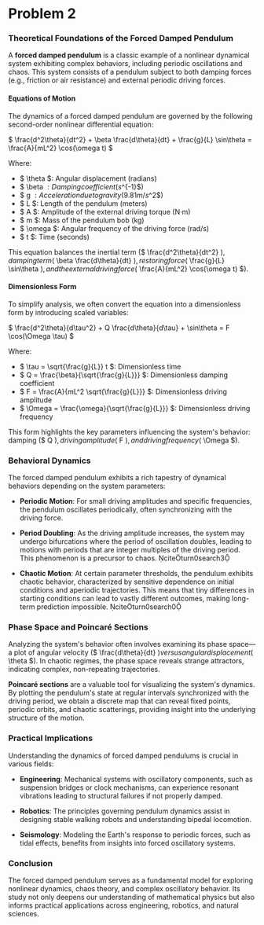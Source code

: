 # Problem 2

### **Theoretical Foundations of the Forced Damped Pendulum**

A **forced damped pendulum** is a classic example of a nonlinear dynamical system exhibiting complex behaviors, including periodic oscillations and chaos. This system consists of a pendulum subject to both damping forces (e.g., friction or air resistance) and external periodic driving forces.

#### **Equations of Motion**

The dynamics of a forced damped pendulum are governed by the following second-order nonlinear differential equation:

$
\frac{d^2\theta}{dt^2} + \beta \frac{d\theta}{dt} + \frac{g}{L} \sin\theta = \frac{A}{mL^2} \cos(\omega t)
$

Where:

- $ \theta $: Angular displacement (radians)
- $ \beta $: Damping coefficient (s$^{-1}$)
- $ g $: Acceleration due to gravity (9.81 m/s$^2$)
- $ L $: Length of the pendulum (meters)
- $ A $: Amplitude of the external driving torque (N·m)
- $ m $: Mass of the pendulum bob (kg)
- $ \omega $: Angular frequency of the driving force (rad/s)
- $ t $: Time (seconds)

This equation balances the inertial term ($ \frac{d^2\theta}{dt^2} $), damping term ($ \beta \frac{d\theta}{dt} $), restoring force ($ \frac{g}{L} \sin\theta $), and the external driving force ($ \frac{A}{mL^2} \cos(\omega t) $).

#### **Dimensionless Form**

To simplify analysis, we often convert the equation into a dimensionless form by introducing scaled variables:

$
\frac{d^2\theta}{d\tau^2} + Q \frac{d\theta}{d\tau} + \sin\theta = F \cos(\Omega \tau)
$

Where:

- $ \tau = \sqrt{\frac{g}{L}} t $: Dimensionless time
- $ Q = \frac{\beta}{\sqrt{\frac{g}{L}}} $: Dimensionless damping coefficient
- $ F = \frac{A}{mL^2 \sqrt{\frac{g}{L}}} $: Dimensionless driving amplitude
- $ \Omega = \frac{\omega}{\sqrt{\frac{g}{L}}} $: Dimensionless driving frequency

This form highlights the key parameters influencing the system's behavior: damping ($ Q $), driving amplitude ($ F $), and driving frequency ($ \Omega $).

### **Behavioral Dynamics**

The forced damped pendulum exhibits a rich tapestry of dynamical behaviors depending on the system parameters:

- **Periodic Motion**: For small driving amplitudes and specific frequencies, the pendulum oscillates periodically, often synchronizing with the driving force.

- **Period Doubling**: As the driving amplitude increases, the system may undergo bifurcations where the period of oscillation doubles, leading to motions with periods that are integer multiples of the driving period. This phenomenon is a precursor to chaos. citeturn0search3

- **Chaotic Motion**: At certain parameter thresholds, the pendulum exhibits chaotic behavior, characterized by sensitive dependence on initial conditions and aperiodic trajectories. This means that tiny differences in starting conditions can lead to vastly different outcomes, making long-term prediction impossible. citeturn0search0

### **Phase Space and Poincaré Sections**

Analyzing the system's behavior often involves examining its phase space—a plot of angular velocity ($ \frac{d\theta}{dt} $) versus angular displacement ($ \theta $). In chaotic regimes, the phase space reveals strange attractors, indicating complex, non-repeating trajectories.

**Poincaré sections** are a valuable tool for visualizing the system's dynamics. By plotting the pendulum's state at regular intervals synchronized with the driving period, we obtain a discrete map that can reveal fixed points, periodic orbits, and chaotic scatterings, providing insight into the underlying structure of the motion.

### **Practical Implications**

Understanding the dynamics of forced damped pendulums is crucial in various fields:

- **Engineering**: Mechanical systems with oscillatory components, such as suspension bridges or clock mechanisms, can experience resonant vibrations leading to structural failures if not properly damped.

- **Robotics**: The principles governing pendulum dynamics assist in designing stable walking robots and understanding bipedal locomotion.

- **Seismology**: Modeling the Earth's response to periodic forces, such as tidal effects, benefits from insights into forced oscillatory systems.

### **Conclusion**

The forced damped pendulum serves as a fundamental model for exploring nonlinear dynamics, chaos theory, and complex oscillatory behavior. Its study not only deepens our understanding of mathematical physics but also informs practical applications across engineering, robotics, and natural sciences. 